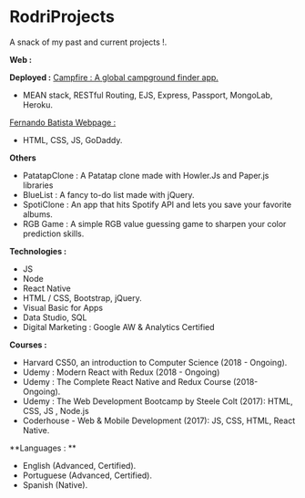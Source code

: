 # RodriProjects

A snack of my past and current projects !.

**Web :**

**Deployed :**
[Campfire : A global campground finder app.](https://protected-bayou-93766.herokuapp.com)
- MEAN stack, RESTful Routing, EJS, Express, Passport, MongoLab, Heroku.

[Fernando Batista Webpage :](http://www.fernandoarielbatista.com)
- HTML, CSS, JS, GoDaddy.

**Others**
- PatatapClone : A Patatap clone made with Howler.Js and Paper.js libraries
- BlueList : A fancy to-do list made with jQuery.
- SpotiClone : An app that hits Spotify API and lets you save your favorite albums.
- RGB Game : A simple RGB value guessing game to sharpen your color prediction skills.

**Technologies :**
- JS
- Node
- React Native
- HTML / CSS, Bootstrap, jQuery.
- Visual Basic for Apps
- Data Studio, SQL
- Digital Marketing : Google AW & Analytics Certified

**Courses :**
- Harvard CS50, an introduction to Computer Science (2018 - Ongoing).
- Udemy : Modern React with Redux (2018 - Ongoing)
- Udemy : The Complete React Native and Redux Course (2018- Ongoing).
- Udemy : The Web Development Bootcamp by Steele Colt (2017): HTML, CSS, JS , Node.js
- Coderhouse - Web & Mobile Development (2017): JS, CSS, HTML, React Native.

**Languages : **
- English (Advanced, Certified).
- Portuguese (Advanced, Certified).
- Spanish (Native).
